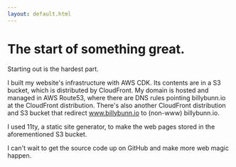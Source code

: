 ```yaml
---
layout: default.html
---
```


# The start of something great.

Starting out is the hardest part.

I built my website's infrastructure with AWS CDK. Its contents are in a S3 bucket, which is distributed by CloudFront. My domain is hosted and managed in AWS Route53, where there are DNS rules pointing billybunn.io at the CloudFront distribution. There's also another CloudFront distribution and S3 bucket that redirect www.billybunn.io to (non-www) billybunn.io.

I used 11ty, a static site generator, to make the web pages stored in the aforementioned S3 bucket.

I can't wait to get the source code up on GitHub and make more web magic happen.

